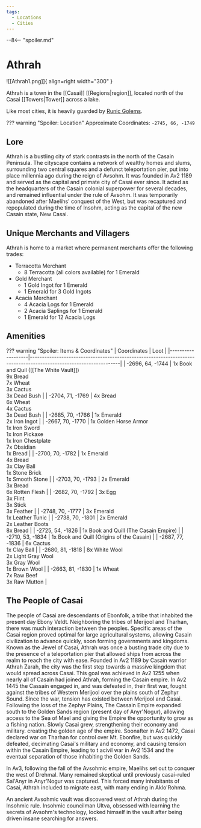 ```yaml
---
tags:
  - Locations
  - Cities
---
```


--8<-- "spoiler.md"

# Athrah

![[Athrah1.png]]{ align=right width="300" }

Athrah is a town in the [[Casai]] [[Regions|region]], located north of the Casai [[Towers|Tower]] across a lake.

Like most cities, it is heavily guarded by [Runic Golems](https://minecraft.fandom.com/Iron_Golem). 

??? warning "Spoiler: Location"
    Approximate Coordinates: `-2745, 66, -1749`
	
## Lore

Athrah is a bustling city of stark contrasts in the north of the Casain Peninsula. The cityscape contains a network of wealthy homes and slums, surrounding two central squares and a defunct teleportation pier, put into place millennia ago during the reign of Avsohm. It was founded in Av2 1189 and served as the capital and primate city of Casai ever since. It acted as the headquarters of the Casain colonial superpower for several decades, and remained influential under the rule of Avsohm. It was temporarily abandoned after Maelihs' conquest of the West, but was recaptured and repopulated during the time of Insohm, acting as the capital of the new Casain state, New Casai.

## Unique Merchants and Villagers

Athrah is home to a market where permanent merchants offer the following trades:

* Terracotta Merchant
	* 8 Terracotta (all colors available) for 1 Emerald
* Gold Merchant
	* 1 Gold Ingot for 1 Emerald
	* 1 Emerald for 3 Gold Ingots
* Acacia Merchant
	* 4 Acacia Logs for 1 Emerald
	* 2 Acacia Saplings for 1 Emerald
	* 1 Emerald for 12 Acacia Logs
	
## Amenities

??? warning "Spoiler: Items & Coordinates"
    | Coordinates       | Loot                                                                                                              |
    |-------------------|-------------------------------------------------------------------------------------------------------------------|
    | -2696, 64, -1744  | 1x Book and Quil ([[The White Vault]]) <br>9x Bread <br>7x Wheat <br>3x Cactus <br>3x Dead Bush                       |
    | -2704, 71, -1769  | 4x Bread <br>6x Wheat <br>4x Cactus <br>3x Dead Bush                                                              |
    | -2685, 70, -1766  | 1x Emerald <br>2x Iron Ingot                                                                                      |
    | -2667, 70, -1770  | 1x Golden Horse Armor <br>1x Iron Sword <br>1x Iron Pickaxe <br>1x Iron Chestplate <br>7x Obsidian <br>1x Bread   |
    | -2700, 70, -1782  | 1x Emerald <br>4x Bread <br>3x Clay Ball <br>1x Stone Brick <br>1x Smooth Stone                                   |
    | -2703, 70, -1793  | 2x Emerald <br>3x Bread <br>6x Rotten Flesh                                                                       |
    | -2682, 70, -1792  | 3x Egg <br>3x Flint <br>3x Stick <br>3x Feather                                                                   |
    | -2748, 70, -1777  | 3x Emerald <br>1x Leather Tunic                                                                                   |
    | -2738, 70, -1801  | 2x Emerald <br>2x Leather Boots <br>8x Bread                                                                      |
    | -2725, 54, -1826  | 1x Book and Quill (The Casain Empire)                                                                             |
    | -2710, 53, -1834  | 1x Book and Quill (Origins of the Casain)                                                                         |
    | -2687, 77, -1836  | 6x Cactus <br>1x Clay Ball                                                                                        |
    | -2680, 81, -1818  | 8x White Wool <br>2x Light Gray Wool <br>3x Gray Wool <br>1x Brown Wool                                           |
    | -2663, 81, -1830  | 1x Wheat <br>7x Raw Beef <br>3x Raw Mutton                                                                        |
	
## The People of Casai

The people of Casai are descendants of Ebonfolk, a tribe that inhabited the present day Ebony Veldt. Neighboring the tribes of Merijool and Tharhan, there was much interaction between the peoples. Specific areas of the Casai region proved optimal for large agricultural systems, allowing Casain civilization to advance quickly, soon forming governments and kingdoms. Known as the Jewel of Casai, Athrah was once a busting trade city due to the presence of a teleportation pier that allowed ships from across the realm to reach the city with ease. Founded in Av2 1189 by Casain warrior Athrah Zarah, the city was the first step towards a massive kingdom that would spread across Casai. This goal was achieved in Av2 1255 when nearly all of Casain had joined Athrah, forming the Casain empire. In Av2 1445 the Cassain engaged in, and was defeated in, their first war, fought against the tribes of Western Merijool over the plains south of Zephyr Sound. Since the war, tension has existed between Merijool and Casai. Following the loss of the Zephyr Plains, The Cassain Empire expanded south to the Golden Sands region (present day of Anyr'Nogur), allowing access to the Sea of Mael and giving the Empire the opportunity to grow as a fishing nation. Slowly Casai grew, strengthening their economy and military. creating the golden age of the empire. Soonafter in Av2 1472, Casai declared war on Tharhan for control over Mt. Ebonfire, but was quickly defeated, decimating Casai's military and economy, and causing tension within the Casain Empire, leading to t acivil war in Av2 1534 and the eventual separation of those inhabiting the Golden Sands.

In Av3, following the fall of the Avsohmic empire, Maelihs set out to conquer the west of Drehmal. Many remained skeptical until previously casai-ruled Sal'Anyr in Anyr'Nogur was captured. This forced many inhabitants of Casai, Athrah included to migrate east, with many ending in Aklo'Rohma.

An ancient Avsohmic vault was discovered west of Athrah during the Insohmic rule. Insohmic councilman Ultva, obsessed with learning the secrets of Avsohm's technology, locked himself in the vault after being driven insane searching for answers. 